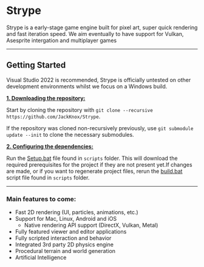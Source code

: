 # Strype

Strype is a early-stage game engine built for pixel art, super quick rendering and fast iteration speed. We aim eventually to have support for Vulkan, Asesprite intergation and multiplayer games

***

## Getting Started
Visual Studio 2022 is recommended, Strype is officially untested on other development environments whilst we focus on a Windows build.

<ins>**1. Downloading the repository:**</ins>

Start by cloning the repository with `git clone --recursive https://github.com/JackKnox/Strype`.

If the repository was cloned non-recursively previously, use `git submodule update --init` to clone the necessary submodules.

<ins>**2. Configuring the dependencies:**</ins>

Run the [Setup.bat](https://github.com/JackKnox/Strype/blob/main/scripts/Setup.bat) file found in `scripts` folder. This will download the required prerequisites for the project if they are not present yet.If changes are made, or if you want to regenerate project files, rerun the [build.bat](https://github.com/JackKnox/Strype/blob/master/scripts/build.bat) script file found in `scripts` folder.

***

### Main features to come:
- Fast 2D rendering (UI, particles, animations, etc.)
- Support for Mac, Linux, Android and iOS
    - Native rendering API support (DirectX, Vulkan, Metal)
- Fully featured viewer and editor applications
- Fully scripted interaction and behavior
- Integrated 3rd party 2D physics engine
- Procedural terrain and world generation
- Artificial Intelligence
